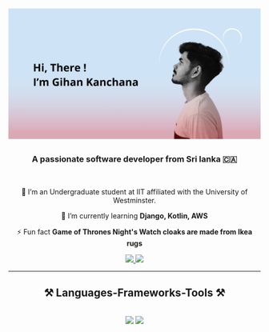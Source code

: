 <h1 align="center">
    <img src="Untitled.png" />
</h1>

<h3 align="center">A passionate software developer from Sri lanka  🇨🇦</h3>

<br/>

<div align="center">
 
 🔭 I’m an Undergraduate student at IIT affiliated with the University of Westminster.
 
 🌱 I’m currently learning **Django, Kotlin, AWS**

⚡ Fun fact **Game of Thrones Night's Watch cloaks are made from Ikea rugs**

 </div>
 
<div align="center"> 
  <a href="[www.linkedin.com/in/gihan-k-wijebandara-722549297](https://www.linkedin.com/in/gihan-k-wijebandara-722549297/)" target="_blank">
    <img src="https://img.shields.io/badge/LinkedIn-0077B5?style=for-the-badge&logo=linkedin&logoColor=white" target="_blank" />
  </a>
  <a href="[https://salesp07.github.io](https://github.com/GkazyG)" target="_blank">
     <img src="https://img.shields.io/badge/Portfolio-FF5722?style=for-the-badge&logo=todoist&logoColor=white" target="_blank" /> <!-- sqlite, safari, google-chrome are other good icon options -->
  </a>
</div>

 <hr/>
 
<h2 align="center">⚒️ Languages-Frameworks-Tools ⚒️</h2>
<br/>
<div align="center">
    <img src="https://skillicons.dev/icons?i=react,bootstrap,html,css,vscode,github,figma,git" />
    <img src="https://skillicons.dev/icons?i=nodejs,python,javascript,java,mysql" /><br>
</div>

<br/>

